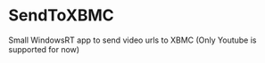 SendToXBMC
==========

Small WindowsRT app to send video urls to XBMC (Only Youtube is supported for now)
